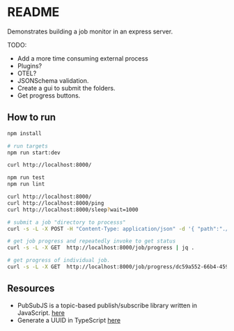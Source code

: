 # README

Demonstrates building a job monitor in an express server.  

TODO:

* Add a more time consuming external process
* Plugins?
* OTEL?
* JSONSchema validation.
* Create a gui to submit the folders.  
* Get progress buttons.  

## How to run

```sh
npm install

# run targets
npm run start:dev

curl http://localhost:8000/

npm run test
npm run lint
```

```sh
curl http://localhost:8000/
curl http://localhost:8000/ping
curl http://localhost:8000/sleep?wait=1000

# submit a job "directory to processs"
curl -s -L -X POST -H "Content-Type: application/json" -d '{ "path":"./routes" }' http://localhost:8000/job/start | jq . 

# get job progress and repeatedly invoke to get status
curl -s -L -X GET  http://localhost:8000/job/progress | jq .

# get progress of individual job.
curl -s -L -X GET  http://localhost:8000/job/progress/dc59a552-66b4-459a-b48f-c7e2532da614 | jq .
```

## Resources

* PubSubJS is a topic-based publish/subscribe library written in JavaScript. [here](https://www.npmjs.com/package/pubsub-js)
* Generate a UUID in TypeScript [here](https://www.uuidgenerator.net/dev-corner/typescript)
